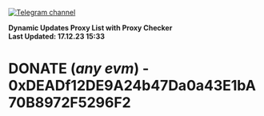 [![Telegram channel](https://img.shields.io/endpoint?url=https://runkit.io/damiankrawczyk/telegram-badge/branches/master?url=https://t.me/n4z4v0d)](https://t.me/n4z4v0d) 

**Dynamic Updates Proxy List with Proxy Checker**  
**Last Updated: 17.12.23 15:33**

# DONATE (_any evm_) - 0xDEADf12DE9A24b47Da0a43E1bA70B8972F5296F2
